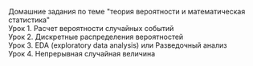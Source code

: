 Домашние задания по теме "теория вероятности и математическая статистика"  
Урок 1. Расчет вероятности случайных событий  
Урок 2. Дискретные распределения вероятностей  
Урок 3. EDA (exploratory data analysis) или Разведочный анализ  
Урок 4. Непрерывная случайная величина  
